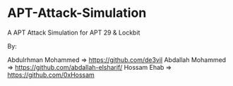# APT-Attack-Simulation
A APT Attack Simulation for APT 29 &amp; Lockbit

By:

Abdulrhman Mohammed => https://github.com/de3vil 
Abdallah Mohammed   => https://github.com/abdallah-elsharif/
Hossam Ehab         => https://github.com/0xHossam


